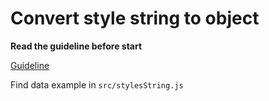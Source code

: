 # Convert style string to object

**Read the guideline before start**

[Guideline](https://github.com/mate-academy/js_task-guideline/blob/master/README.md)

Find data example in `src/stylesString.js`
